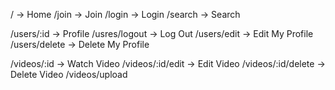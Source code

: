 / -> Home
/join -> Join
/login -> Login
/search -> Search

/users/:id -> Profile
/usres/logout -> Log Out
/users/edit -> Edit My Profile
/users/delete -> Delete My Profile

/videos/:id -> Watch Video
/videos/:id/edit -> Edit Video
/videos/:id/delete -> Delete Video
/videos/upload
